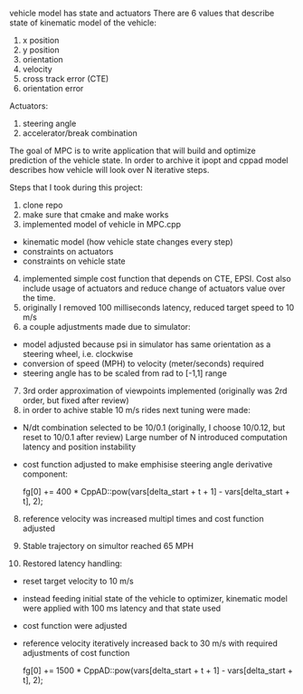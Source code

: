 vehicle model has state and actuators
There are 6 values that describe state of kinematic model of the vehicle:
1. x position
2. y position
3. orientation
4. velocity
5. cross track error (CTE)
6. orientation error

Actuators:
1. steering angle
2. accelerator/break combination

The goal of MPC is to write application that will build and optimize prediction of the vehicle state. 
In order to archive it ipopt and cppad model describes how vehicle will look over N iterative steps. 

Steps that I took during this project:
1. clone repo
2. make sure that cmake and make works
3. implemented model of vehicle in MPC.cpp
- kinematic model (how vehicle state changes every step)
- constraints on actuators
- constraints on vehicle state
4. implemented simple cost function that depends on CTE, EPSI. Cost also include usage of actuators and reduce 
 change of actuators value over the time.
5. originally I removed 100 milliseconds latency, reduced target speed to 10 m/s
6. a couple adjustments made due to simulator:
- model adjusted because psi in simulator has same orientation as a steering wheel, i.e. clockwise
- conversion of speed (MPH) to velocity (meter/seconds) required
- steering angle has to be scaled from rad to [-1,1] range
7. 3rd order approximation of viewpoints implemented (originally was 2rd order, but fixed after review)
7. in order to achive stable 10 m/s rides next tuning were made:
- N/dt combination selected to be 10/0.1 (originally, I choose 10/0.12, but reset to 10/0.1 after review)
Large number of N introduced computation latency and position instability
- cost function adjusted to make emphisise steering angle derivative component:
  
  fg[0] += 400 * CppAD::pow(vars[delta_start + t + 1] - vars[delta_start + t], 2);
  
8. reference velocity was increased multipl times and cost function adjusted
  
9. Stable trajectory on simultor reached 65 MPH

10. Restored latency handling:
 - reset target velocity to 10 m/s
 - instead feeding initial state of the vehicle to optimizer, kinematic model were applied with 100 ms latency and that state used 
 - cost function were adjusted
 - reference velocity iteratively increased back to 30 m/s with required adjustments of cost function 
   
    fg[0] += 1500 * CppAD::pow(vars[delta_start + t + 1] - vars[delta_start + t], 2);

   